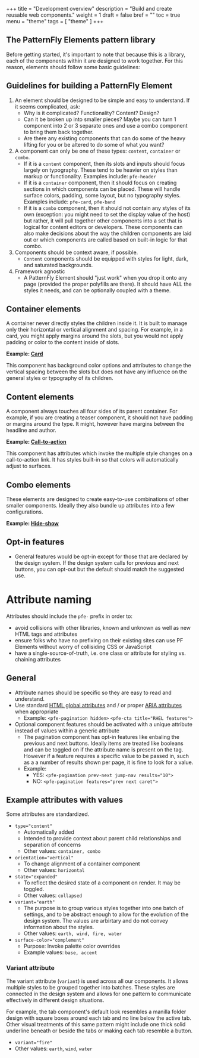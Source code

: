+++
title = "Development overview"
description = "Build and create reusable web components."
weight = 1
draft = false
bref = ""
toc = true
menu = "theme"
tags = [ "theme" ]
+++


## The PatternFly Elements pattern library

Before getting started, it's important to note that because this is a library, each of the components within it are designed to work together. For this reason, elements should follow some basic guidelines:

## Guidelines for building a PatternFly Element

1. An element should be designed to be simple and easy to understand. If it seems complicated, ask:
    - Why is it complicated? Functionality? Content? Design?
    - Can it be broken up into smaller pieces? Maybe you can turn 1 component into 2 or 3 separate ones and use a combo component to bring them back together.
    - Are there any existing components that can do some of the heavy lifting for you or be altered to do some of what you want?
2. A component can only be one of these types: `content`, `container` or `combo`.
    - If it is a `content` component,  then its slots and inputs should focus largely on typography. These tend to be heavier on styles than markup or functionality. Examples include: `pfe-header`
    - If it is a `container` component, then it should focus on creating sections in which components can be placed. These will handle surface colors, padding, some layout, but no typography styles. Examples include: `pfe-card`, `pfe-band`
    - If it is a `combo` component, then it should not contain any styles of its own (exception: you might need to set the display value of the host) but rather, it will pull together other components into a set that is logical for content editors or developers. These components can also make decisions about the way the children components are laid out or which components are called based on built-in logic for that combo.
3. Components should be context aware, if possible.
    - `Content` components should be equipped with styles for light, dark, and saturated backgrounds.
4. Framework agnostic
    - A PatternFly Element should "just work" when you drop it onto any page (provided the proper polyfills are there). It should have ALL the styles it needs, and can be optionally coupled with a theme.

## Container elements

A container never directly styles the children inside it. It is built to manage only their horizontal or vertical alignment and spacing. For example, in a card, you might apply margins around the slots, but you would not apply padding or color to the content inside of slots.

**Example: [Card](https://github.com/patternfly/patternfly-elements/blob/master/elements/pfe-card/src)**

This component has background color options and attributes to change the vertical spacing between the slots but does not have any influence on the general styles or typography of its children.


## Content elements

A component always touches all four sides of its parent container. For example, if you are creating a teaser component, it should not have padding or margins around the type. It might, however have margins between the headline and author.

**Example: [Call-to-action](https://github.com/patternfly/patternfly-elements/blob/master/elements/pfe-cta/src)**

This component has attributes which invoke the multiple style changes on a call-to-action link. It has styles built-in so that colors will automatically adjust to surfaces.

## Combo elements

These elements are designed to create easy-to-use combinations of other smaller components. Ideally they also bundle up attributes into a few configurations.

**Example: [Hide-show](https://github.com/patternfly/patternfly-elements/blob/master/elements/pfe-hide-show)**


## Opt-in features

- General features would be opt-in except for those that are declared by the design system. If the design system calls for previous and next buttons, you can opt-out but the default should match the suggested use.




# Attribute naming

Attributes should include the `pfe-` prefix in order to:

- avoid collisions with other libraries, known and unknown as well as new HTML tags and attributes
- ensure folks who have no prefixing on their existing sites can use PF Elements without worry of collisiding CSS or JavaScript
- have a single-source-of-truth, i.e. one class or attribute for styling vs. chaining attributes


## General

- Attribute names should be specific so they are easy to read and understand.
- Use standard [HTML global attributes](https://www.w3schools.com/tags/ref_standardattributes.asp) and / or proper [ARIA attributes](https://developer.mozilla.org/en-US/docs/Web/Accessibility/ARIA) when appropriate
    - Example: `<pfe-pagination hidden>` `<pfe-cta title="RHEL features">`
- Optional component features should be activated with a unique attribute instead of values within a generic attribute
    - The pagination component has opt-in features like enbaling the previous and next buttons. Ideally items are treated like booleans and can be toggled on if the attribute name is present on the tag. However if a feature requires a specific value to be passed in, such as a a number of results shown per page, it is fine to look for a value.
    - Example:
        - YES: `<pfe-pagination prev-next jump-nav results="10">`
        - NO: `<pfe-pagination features="prev next caret">`


## Example attributes with values

Some attributes are standardized.

- `type="content"`
    - Automatically added
    - Intended to provide context about parent child relationships and separation of concerns
    - Other values: `container, combo`
- `orientation="vertical"`
    - To change alignment of a container component
    - Other values: `horizontal`
- `state="expanded"`
    - To reflect the desired state of a component on render. It may be toggled.
    - Other values: `collapsed`
- `variant="earth"`
    - The purpose is to group various styles together into one batch of settings, and to be abstract enough to allow for the evolution of the design system. The values are arbirtary and do not convey information about the styles.
    - Other values: `earth, wind, fire, water`
- `surface-color="complement"`
    - Purpose: Invoke palette color overrides
    - Example values: `base, accent`

### Variant attribute

The variant attribute (`variant`) is used across all our components. It allows multiple styles to be grouped together into batches.  These styles are connected in the design system and allows for one pattern to communicate effectively in different design situations.

For example, the tab component's default look resembles a manilla folder design with square boxes around each tab and no line below the active tab.  Other visual treatments of this same pattern might include one thick solid underline beneath or beside the tabs or making each tab resemble a button.
- `variant="fire"`
- Other values: `earth`, `wind`, `water`
